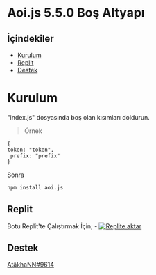 # Aoi.js 5.5.0 Boş Altyapı 

## İçindekiler

- [Kurulum](#kurulum)
- [Replit](#replit)
- [Destek](#destek)

# Kurulum
"index.js" dosyasında boş olan kısımları doldurun.

> Örnek 
```
{
token: "token", 
 prefix: "prefix"
}
```

Sonra 

```sh
npm install aoi.js
```

## Replit
Botu Replit'te Çalıştırmak İçin;
- [![Replite aktar](https://repl.it/badge/github/atakhanndev/aoi.js-v5)](https://repl.it/github/atakhanndev/aoi.js-v5)


## Destek

[AtâkhaNN#9614](https://discord.com/users/396935680653262849)
